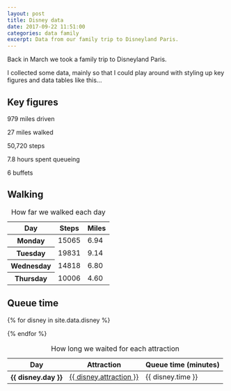 ```yaml
---
layout: post  
title: Disney data
date: 2017-09-22 11:51:00  
categories: data family
excerpt: Data from our family trip to Disneyland Paris.
---
```


Back in March we took a family trip to Disneyland Paris.

I collected some data, mainly so that I could play around with styling up key figures and data tables like this...

## Key figures

<span class="data-item bold-xlarge">979</span> <span>miles driven</span>

<span class="data-item bold-xlarge">27</span> <span>miles walked</span>

<span class="data-item bold-xlarge">50,720</span> <span>steps</span>

<span class="data-item bold-xlarge">7.8</span> <span>hours spent queueing</span>

<span class="data-item bold-xlarge">6</span> <span>buffets</span>

## Walking

<table>

<caption>How far we walked each day</caption>

<thead>

<tr>
<th scope="col">Day</th>
<th scope="col" class="cell--right">Steps</th>
<th scope="col" class="cell--right">Miles</th>
</tr>

</thead>

<tbody>

<tr>
<th scope="row">Monday</th>
<td class="cell--right">15065</td>
<td class="cell--right">6.94</td>
</tr>

<tr>
<th scope="row">Tuesday</th>
<td class="cell--right">19831</td>
<td class="cell--right">9.14</td>
</tr>

<tr>
<th scope="row">Wednesday</th>
<td class="cell--right">14818</td>
<td class="cell--right">6.80</td>
</tr>

<tr>
<th scope="row">Thursday</th>
<td class="cell--right">10006</td>
<td class="cell--right">4.60</td>
</tr>

</tbody>

</table>

## Queue time

<table>

<caption>How long we waited for each attraction</caption>

<thead>

<tr>
<th scope="col">Day</th>
<th scope="col">Attraction</th>
<th scope="col" class="cell--right">Queue time (minutes)</th>
</tr>

</thead>

<tbody>


{% for disney in site.data.disney %}
<tr>
<th scope="row">{{ disney.day }}</th>
<td><a href="{{ disney.attraction-url }}">{{ disney.attraction }}</a></td>
<td class="cell--right">{{ disney.time }}</td>
</tr>
{% endfor %}


</tbody>

</table>
